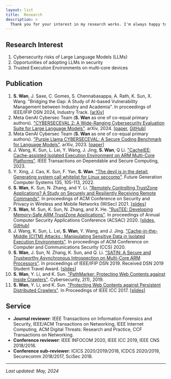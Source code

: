 ```yaml
---
layout: list
title:  Research
description: >
  Thank you for your interest in my research works. I'm always happy to discuss them with you.
---
```


## Research Interest 
1. Cybersecurity risks of Large Language Models (LLMs)
2. Opportunities of adopting LLMs in security
3. Trusted Execution Environments on multi-core devices

## Publication
1. **S. Wan**, J. Saxe, C. Gomes, S. Chennabasappa, A. Rath, K. Sun, X. Wang. "Bridging the Gap: A Study of AI-based Vulnerability Management between Industry and Academia". In proceedings of IEEE/IFIP DSN 2024, Industry Track. [[arXiv][bridging-paper]]
1. Meta GenAI Cybersec Team (**S. Wan** as one of co-equal primary authors). ["CYBERSECEVAL 2: A Wide-Ranging Cybersecurity Evaluation Suite for Large Language Models"][cyberseceval-2]. arXiv, 2024. [[paper][cyberseceval-2-paper], [GitHub][purplellama-github]]
1. Meta GenAI Cybersec Team (**S. Wan** as one of co-equal primary authors). ["Purple Llama CYBERSECEVAL: A Secure Coding Benchmark for Language Models"][cyberseceval]. arXiv, 2023. [[paper][cyberseceval-paper]]
2. J. Wang, K. Sun, L. Lei, Y. Wang, J. Jing, **S. Wan**, Q Li. ["CacheIEE: Cache-assisted Isolated Execution Environment on ARM Multi-Core Platforms"][cacheiee]. IEEE Transactions on Dependable and Secure Computing, 2023.
3. Y. Xing, J. Cao, K. Sun, F. Yan, **S. Wan**. ["The devil is in the detail: Generating system call whitelist for Linux seccomp"][devildetails]. Future Generation Computer Systems 135, 105-113, 2022.
1. **S. Wan**, K. Sun, N. Zhang, and Y. Li. ["Remotely Controlling TrustZone Applications? A Study on Securely and Resiliently Receiving Remote Commands"][tznic]. In proceedings of ACM Conference on Security and Privacy in Wireless and Mobile Networks (WiSec) 2021. [[slides][tznic-slides]]
1. **S. Wan**, M. Sun, K. Sun, N. Zhang, and X. He. ["RusTEE: Developing Memory-Safe ARM TrustZone Applications"][rustee]. In proceedings of Annual Computer Security Applications Conference (ACSAC) 2020. [[slides][rustee-slides], [GitHub][rustee-github]]
2. J. Wang, K. Sun, L. Lei, **S. Wan**, Y. Wang, and J. Jing. ["Cache-in-the-Middle (CITM) Attacks : Manipulating Sensitive Data in Isolated Execution Environments"][citm]. In proceedings of ACM Conference on Computer and Communications Security (CCS) 2020.
3. **S. Wan**, J. Sun, N. Zhang, K. Sun, and Q. Li. ["SATIN: A Secure and Trustworthy Asynchronous Introspection on Multi-Core ARM Processors"][satin]. In proceedings of IEEE/IFIP DSN 2019. Received DSN 2019 Student Travel Award. [[slides][satin-slides]]
4. **S. Wan**, Y. Li, and K. Sun. ["PathMarker: Protecting Web Contents against Inside Crawlers"][pathmarker-journal]. Cybersecurity, 2(1), 2019. 
5. **S. Wan**, Y. Li, and K. Sun. ["Protecting Web Contents against Persistent Distributed Crawlers"][pathmarker-conference]. In Proceedings of IEEE ICC 2017. [[slides][pathmarker-slides]]

[cyberseceval-2]: https://ai.meta.com/research/publications/cyberseceval-2-a-wide-ranging-cybersecurity-evaluation-suite-for-large-language-models/
[cyberseceval]: https://ai.meta.com/research/publications/purple-llama-cyberseceval-a-benchmark-for-evaluating-the-cybersecurity-risks-of-large-language-models/
[cacheiee]: https://ieeexplore.ieee.org/abstract/document/10058110
[devildetails]: https://www.sciencedirect.com/science/article/abs/pii/S0167739X2200139X
[tznic]: https://dl.acm.org/doi/10.1145/3448300.3468501
[rustee]: https://dl.acm.org/doi/abs/10.1145/3427228.3427262
[citm]: https://dl.acm.org/doi/10.1145/3372297.3417886
[satin]: https://ieeexplore.ieee.org/document/8809538
[pathmarker-journal]: https://cybersecurity.springeropen.com/articles/10.1186/s42400-019-0023-1
[pathmarker-conference]: https://ieeexplore.ieee.org/document/7996685

[bridging-paper]: https://arxiv.org/pdf/2405.02435
[cyberseceval-2-paper]: https://arxiv.org/html/2404.13161v1
[cyberseceval-paper]: https://arxiv.org/pdf/2312.04724
[purplellama-github]: https://github.com/facebookresearch/PurpleLlama/tree/main/CybersecurityBenchmarks
[rustee-github]: https://github.com/apache/incubator-teaclave-trustzone-sdk
[tznic-slides]: ./assets/slides/TZNIC.pdf
[rustee-slides]: ./assets/slides/RusTEE.pdf
[satin-slides]: ./assets/slides/SATIN.pdf
[pathmarker-slides]: ./assets/slides/PathMarker.pdf

## Service
* **Journal reviewer**: IEEE Transactions on Information Forensics and Security, IEEE/ACM Transactions on Networking, IEEE Internet Computing, ACM Digital Threats: Research and Practice, CCF Transactions on Networking.
* **Conference reviewer**: IEEE INFOCOM 2020, IEEE ICC 2019, IEEE CNS 2018/2016.
* **Conference sub-reviewer**: ICICS 2020/2019/2018, ICDCS 2020/2019, Securecomm 2018/2017, SciSec 2018.

* * *

*Last updated: May, 2024*
